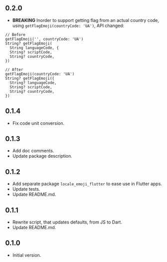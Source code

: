 ## 0.2.0

* **BREAKING** Inorder to support getting flag from an actual country code, using `getFlagEmoji(countryCode: 'UA')`, API changed:
```
// Before
getFlagEmoji('', countryCode: 'UA')
String? getFlagEmoji(
  String languageCode, {
  String? scriptCode,
  String? countryCode,
})

// After
getFlagEmoji(countryCode: 'UA')
String? getFlagEmoji({
  String? languageCode,
  String? scriptCode,
  String? countryCode,
})
```

## 0.1.4

* Fix code unit conversion.

## 0.1.3

* Add doc comments.
* Update package description.

## 0.1.2

* Add separate package `locale_emoji_flutter` to ease use in Flutter apps.
* Update tests.
* Update README.md.

## 0.1.1

* Rewrite script, that updates defaults, from JS to Dart.
* Update README.md.

## 0.1.0

* Initial version.
